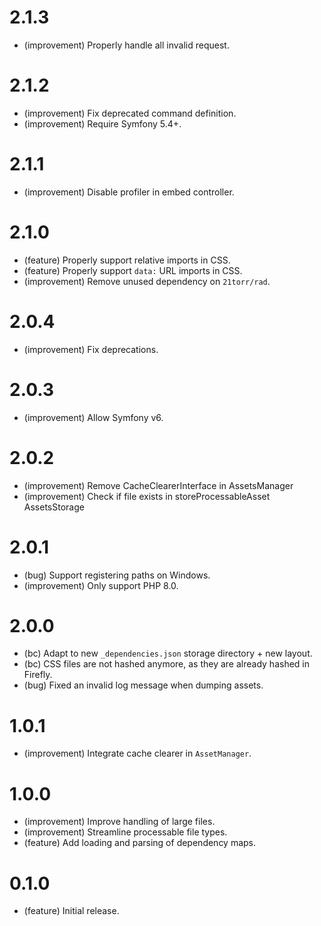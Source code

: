 2.1.3
=====

* (improvement) Properly handle all invalid request.


2.1.2
=====

* (improvement) Fix deprecated command definition.
* (improvement) Require Symfony 5.4+.


2.1.1
=====

* (improvement) Disable profiler in embed controller.


2.1.0
=====

*   (feature) Properly support relative imports in CSS.
*   (feature) Properly support `data:` URL imports in CSS.
*   (improvement) Remove unused dependency on `21torr/rad`.


2.0.4
=====

*   (improvement) Fix deprecations.


2.0.3
=====

*   (improvement) Allow Symfony v6.


2.0.2
=====

*   (improvement) Remove CacheClearerInterface in AssetsManager 
*   (improvement) Check if file exists in storeProcessableAsset AssetsStorage


2.0.1
=====

*   (bug) Support registering paths on Windows.
*   (improvement) Only support PHP 8.0.


2.0.0
=====

*   (bc) Adapt to new `_dependencies.json` storage directory + new layout.
*   (bc) CSS files are not hashed anymore, as they are already hashed in Firefly.
*   (bug) Fixed an invalid log message when dumping assets.


1.0.1
=====

*   (improvement) Integrate cache clearer in `AssetManager`.


1.0.0
=====

*   (improvement) Improve handling of large files. 
*   (improvement) Streamline processable file types.
*   (feature) Add loading and parsing of dependency maps.


0.1.0
=====

*   (feature) Initial release.
